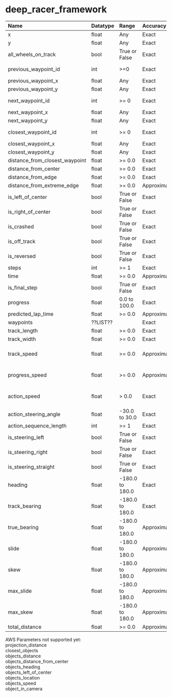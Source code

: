 # deep_racer_framework

| Name | Datatype | Range | Accuracy | Units | AWS Param |
| :---- | :-------- | :----- | :-------- | :----- | :--------- |
| x | float | Any | Exact | Meters | x |
| y | float | Any | Exact | Meters | y |
| all_wheels_on_track | bool | True or False | Exact | | all_wheels_on_track |
| previous_waypoint_id | int | \>=0 | Exact | List index | closest_waypoints[0] |
| previous_waypoint_x | float | Any | Exact | Meters | |
| previous_waypoint_y | float | Any | Exact | Meters | |
| next_waypoint_id | int | \>= 0 | Exact | List index | closest_waypoints[1] |
| next_waypoint_x | float | Any | Exact | Meters | |
| next_waypoint_y | float | Any | Exact | Meters | |
| closest_waypoint_id | int | \>= 0 | Exact | List index |
| closest_waypoint_x | float |  Any | Exact | Meters | |
| closest_waypoint_y | float |  Any | Exact | Meters | |
| distance_from_closest_waypoint | float | \>= 0.0 | Exact | Meters |
| distance_from_center | float | \>= 0.0 | Exact | Meters | distance_from_center |
| distance_from_edge | float | \>= 0.0 | Exact | Meters |
| distance_from_extreme_edge | float | \>= 0.0 | Approximate | Meters |
| is_left_of_center | bool |  True or False | Exact | | is_left_of_center |
| is_right_of_center | bool |  True or False | Exact |
| is_crashed | bool |  True or False | Exact | | is_crashed |
| is_off_track | bool | True or False | Exact | | is_offtrack |
| is_reversed | bool |  True or False | Exact | | is_reversed |
| steps | int | \>= 1 | Exact | Steps | steps |
| time | float | \>= 0.0 | Approximate | Seconds |
| is_final_step | bool | True or False | Exact |
| progress | float | 0.0 to 100.0 | Exact | Percent | progress |
| predicted_lap_time | float | \>= 0.0 | Approximate | Seconds |
| waypoints | ??LIST?? | | Exact | | waypoints |
| track_length | float | \>= 0.0 | Exact | Meters | track_length |
| track_width | float | \>= 0.0 | Exact | Meters | track_width |
| track_speed | float | \>= 0.0 | Approximate | Meters per Second |
| progress_speed | float | \>= 0.0 | Approximate | Meters per Second |
| action_speed | float | \> 0.0 | Exact | Meters per Second | speed |
| action_steering_angle | float | -30.0 to 30.0 | Exact | Degrees | steering_angle |
| action_sequence_length | int | \>= 1 | Exact | Steps |
| is_steering_left | bool | True or False | Exact |
| is_steering_right | bool | True or False | Exact |
| is_steering_straight | bool | True or False | Exact |
| heading | float | -180.0 to 180.0 | Exact | Degrees | heading |
| track_bearing | float | -180.0 to 180.0 | Exact | Degrees |
| true_bearing | float | -180.0 to 180.0 | Approximate | Degrees |
| slide | float | -180.0 to 180.0 | Approximate | Degrees |
| skew | float | -180.0 to 180.0 | Approximate | Degrees |
| max_slide | float | -180.0 to 180.0 | Approximate | Degrees |
| max_skew | float | -180.0 to 180.0 | Approximate | Degrees |
| total_distance | float | \>= 0.0 | Approximate | Meters |

AWS Parameters not supported yet:  
projection_distance  
closest_objects  
objects_distance  
objects_distance_from_center  
objects_heading  
objects_left_of_center  
objects_location  
objects_speed  
object_in_camera  



